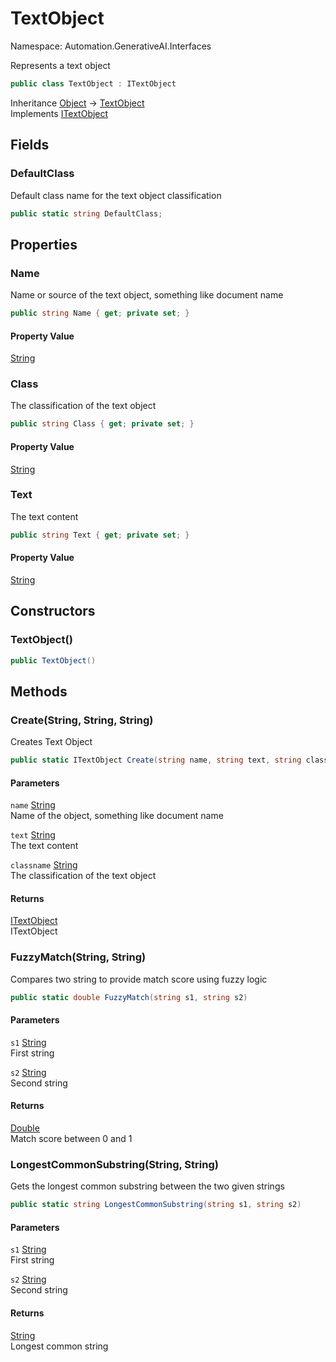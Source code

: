 # TextObject

Namespace: Automation.GenerativeAI.Interfaces

Represents a text object

```csharp
public class TextObject : ITextObject
```

Inheritance [Object](https://docs.microsoft.com/en-us/dotnet/api/system.object) → [TextObject](./automation.generativeai.interfaces.textobject.md)<br>
Implements [ITextObject](./automation.generativeai.interfaces.itextobject.md)

## Fields

### **DefaultClass**

Default class name for the text object classification

```csharp
public static string DefaultClass;
```

## Properties

### **Name**

Name or source of the text object, something like document name

```csharp
public string Name { get; private set; }
```

#### Property Value

[String](https://docs.microsoft.com/en-us/dotnet/api/system.string)<br>

### **Class**

The classification of the text object

```csharp
public string Class { get; private set; }
```

#### Property Value

[String](https://docs.microsoft.com/en-us/dotnet/api/system.string)<br>

### **Text**

The text content

```csharp
public string Text { get; private set; }
```

#### Property Value

[String](https://docs.microsoft.com/en-us/dotnet/api/system.string)<br>

## Constructors

### **TextObject()**

```csharp
public TextObject()
```

## Methods

### **Create(String, String, String)**

Creates Text Object

```csharp
public static ITextObject Create(string name, string text, string classname)
```

#### Parameters

`name` [String](https://docs.microsoft.com/en-us/dotnet/api/system.string)<br>
Name of the object, something like document name

`text` [String](https://docs.microsoft.com/en-us/dotnet/api/system.string)<br>
The text content

`classname` [String](https://docs.microsoft.com/en-us/dotnet/api/system.string)<br>
The classification of the text object

#### Returns

[ITextObject](./automation.generativeai.interfaces.itextobject.md)<br>
ITextObject

### **FuzzyMatch(String, String)**

Compares two string to provide match score using fuzzy logic

```csharp
public static double FuzzyMatch(string s1, string s2)
```

#### Parameters

`s1` [String](https://docs.microsoft.com/en-us/dotnet/api/system.string)<br>
First string

`s2` [String](https://docs.microsoft.com/en-us/dotnet/api/system.string)<br>
Second string

#### Returns

[Double](https://docs.microsoft.com/en-us/dotnet/api/system.double)<br>
Match score between 0 and 1

### **LongestCommonSubstring(String, String)**

Gets the longest common substring between the two given strings

```csharp
public static string LongestCommonSubstring(string s1, string s2)
```

#### Parameters

`s1` [String](https://docs.microsoft.com/en-us/dotnet/api/system.string)<br>
First string

`s2` [String](https://docs.microsoft.com/en-us/dotnet/api/system.string)<br>
Second string

#### Returns

[String](https://docs.microsoft.com/en-us/dotnet/api/system.string)<br>
Longest common string
